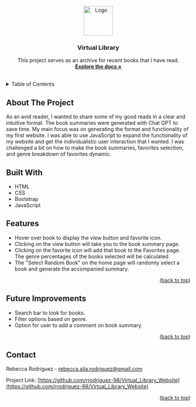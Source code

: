 <a id="readme-top"></a>

<!-- PROJECT LOGO -->
<br />
<div align="center">
  <a href="https://github.com/rrodriguez-98/Virtual_Library_Website">
    <img src="images/readme-logo.png" alt="Logo" width="80" height="80">
  </a>

<h3 align="center">Virtual Library</h3>

  <p align="center">
    This project serves as an archive for recent books that I have read. 
    <br />
    <a href="https://github.com/rrodriguez-98/Virtual_Library_Website"><strong>Explore the docs »</strong></a>
    <br />
    <br />
</div>



<!-- TABLE OF CONTENTS -->
<details>
  <summary>Table of Contents</summary>
  <ol>
    <li>
      <a href="#about-the-project">About The Project</a>
      <ul>
        <li><a href="#built-with">Built With</a></li>
      </ul>
    </li>
    <li><a href="#usage">Features</a></li>
    <li><a href="#improvements">Future Improvements</a></li>
    <li><a href="#contact">Contact</a></li>
  </ol>
</details>



<!-- ABOUT THE PROJECT -->
<a id="about-the-project"></a>
## About The Project

As an avid reader, I wanted to share some of my good reads in a clear and intuitive format. The book summaries were generated with Chat GPT to save time. My main focus was on generating the format and functionality of my first website. I was able to use JavaScript to expand the functionality of my website and get the individualistic user interaction that I wanted. I was challenged a bit on how to make the book summaries, favorites selection, and genre breakdown of favorites dynamic.


## Built With
<a id="built-with"></a>
* HTML
* CSS
* Bootstrap
* JavaScript

<!-- USAGE EXAMPLES -->
<a id="usage"></a>
## Features
* Hover over book to display the view button and favorite icon.
* Clicking on the view button will take you to the book summary page.
* Clicking on the favorite icon will add that book to the Favorites page. The genre percentages of the books selected will be calculated.
* The "Select Random Book" on the home page will randomly select a book and generate the accompanied summary.

<p align="right">(<a href="#readme-top">back to top</a>)</p>

<!-- FUTURE IMPROVEMENTS -->
<a id="improvements"></a>
## Future Improvements
* Search bar to look for books.
* Filter options based on genre.
* Option for user to add a comment on book summary.

<p align="right">(<a href="#readme-top">back to top</a>)</p>

<!-- CONTACT -->
<a id="contact"></a>
## Contact

Rebecca Rodriguez - rebecca.alia.rodriguez@gmail.com

Project Link: [https://github.com/rrodriguez-98/Virtual_Library_Website](https://github.com/rrodriguez-98/Virtual_Library_Website)

<p align="right">(<a href="#readme-top">back to top</a>)</p>

